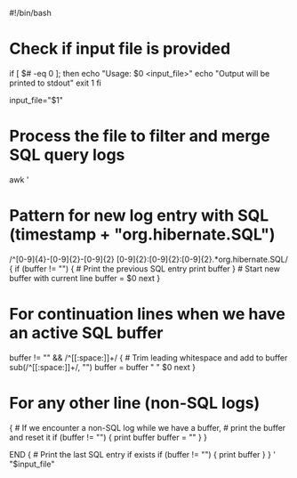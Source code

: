 #!/bin/bash

# Check if input file is provided
if [ $# -eq 0 ]; then
    echo "Usage: $0 <input_file>"
    echo "Output will be printed to stdout"
    exit 1
fi

input_file="$1"

# Process the file to filter and merge SQL query logs
awk '
# Pattern for new log entry with SQL (timestamp + "org.hibernate.SQL")
/^[0-9]{4}-[0-9]{2}-[0-9]{2} [0-9]{2}:[0-9]{2}:[0-9]{2}.*org\.hibernate\.SQL/ {
    if (buffer != "") {
        # Print the previous SQL entry
        print buffer
    }
    # Start new buffer with current line
    buffer = $0
    next
}

# For continuation lines when we have an active SQL buffer
buffer != "" && /^[[:space:]]+/ {
    # Trim leading whitespace and add to buffer
    sub(/^[[:space:]]+/, "")
    buffer = buffer " " $0
    next
}

# For any other line (non-SQL logs)
{
    # If we encounter a non-SQL log while we have a buffer,
    # print the buffer and reset it
    if (buffer != "") {
        print buffer
        buffer = ""
    }
}

END {
    # Print the last SQL entry if exists
    if (buffer != "") {
        print buffer
    }
}
' "$input_file"
